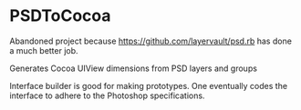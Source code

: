 PSDToCocoa
==========

Abandoned project because https://github.com/layervault/psd.rb has done a much better job.

Generates Cocoa UIView dimensions from PSD layers and groups

Interface builder is good for making prototypes.
One eventually codes the interface to adhere to the Photoshop specifications.
